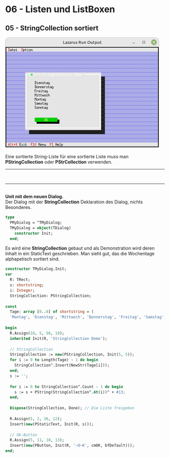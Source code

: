 # 06 - Listen und ListBoxen
## 05 - StringCollection sortiert

<img src="image.png" alt="Selfhtml"><br><br>
Eine sortierte String-Liste
für eine sortierte Liste muss man <b>PStringCollection</b> oder <b>PStrCollection</b> verwenden.
<hr><br>
<hr><br>
<b>Unit mit dem neuen Dialog.</b>
<br>
Der Dialog mit der <b>StringCollection</b>
Deklaration des Dialog, nichts Besonderes.

```pascal
type
  PMyDialog = ^TMyDialog;
  TMyDialog = object(TDialog)
    constructor Init;
  end;

```

Es wird eine <b>StringCollection</b> gebaut und
als Demonstration wird deren Inhalt in ein StaticText geschrieben.
Man sieht gut, das die Wochentage alphapetisch sortiert sind.

```pascal
constructor TMyDialog.Init;
var
  R: TRect;
  s: shortstring;
  i: Integer;
  StringCollection: PStringCollection;

const
  Tage: array [0..6] of shortstring = (
  'Montag', 'Dienstag', 'Mittwoch', 'Donnerstag', 'Freitag', 'Samstag', 'Sonntag');

begin
  R.Assign(10, 5, 50, 19);
  inherited Init(R, 'StringCollection Demo');

  // StringCollection
  StringCollection := new(PStringCollection, Init(5, 5));
  for i := 0 to Length(Tage) - 1 do begin
    StringCollection^.Insert(NewStr(Tage[i]));
  end;
  s := '';

  for i := 0 to StringCollection^.Count - 1 do begin
    s := s + PString(StringCollection^.At(i))^ + #13;
  end;

  Dispose(StringCollection, Done); // Die Liste freigeben

  R.Assign(5, 2, 36, 12);
  Insert(new(PStaticText, Init(R, s)));

  // Ok-Button
  R.Assign(5, 11, 18, 13);
  Insert(new(PButton, Init(R, '~O~K', cmOK, bfDefault)));
end;

```


